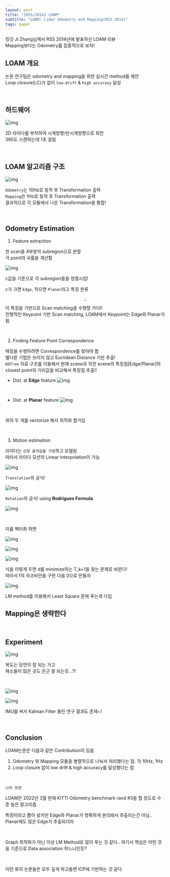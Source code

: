 ```yaml
---
layout: post
title: "[RSS/2014] LOAM"
subtitle: "LOAM: Lidar Odometry and Mapping(RSS 2014)"
tags: paper
---
```


킹갓 Ji Zhang님께서 RSS 2014년에 발표하신 LOAM 리뷰 <br/>
Mapping보다는 Odometry를 집중적으로 보자! <br/>

## LOAM 개요

논문 연구팀은 odometry and mapping을 위한 실시간 method를 제안 <br/>
Loop closure(LC)가 없이 `low-drift` & `high accuracy` 달성 <br/>

<br/>

## 하드웨어

![img](/assets/img/paper/2022-03-01-01.png)

2D 라이다를 부착하여 시계방향/반시계방향으로 회전 <br/>
360도 스캔하는데 1초 걸림 <br/>

<br/>

## LOAM 알고리즘 구조

![img](/assets/img/paper/2022-03-01-02.png)

`Odometry`는 10Hz로 동작 후 Transformation 출력 <br/>
`Mapping`은 1Hz로 동작 후 Transformation 출력 <br/>
결과적으로 각 모듈에서 나온 Transformation을 통합! <br/>

<br/>

## Odometry Estimation

1. Feature extraction

한 scan을 4부분의 subregion으로 분할 <br/>
각 point의 곡률을 계산함<br/>

![img](/assets/img/paper/2022-03-01-03.png)

c값을 기준으로 각 subregion들을 정렬시킴! <br/>

c가 크면 `Edge`, 작으면 `Planar`라고 특징 분류 <br/>

$$\therefore $$ 
이 특징을 기반으로 Scan matching을 수행할 거다!! <br/>
전형적인 Keypoint 기반 Scan matching, LOAM에서 Keypoint는 Edge와 Planar가 됨

<br/>

2. Finding Feature Point Correspondence

매칭을 수행하려면 Correspondence를 찾아야 함 <br/>
별다른 기법은 쓰이지 않고 Euclidean Distance 기반 추출! <br/>
`KDTree` 자료 구조를 이용해서 현재 scene과 직전 scene의 특징점[Edge/Planar]의 closest point의 거리값을 비교해서 특징점 추출!!

* Dist. at **Edge** feature 
![img](/assets/img/paper/2022-03-01-04.png)

<br/>

* Dist. at **Planar** feature
![img](/assets/img/paper/2022-03-01-05.png)

<br/>

위의 두 개를 vectorize 해서 최적화 할거임 <br/>

<br/>

3. Motion estimation

라이다는 `선형 움직임을 가정`하고 모델링 <br/>
따라서 라이다 모션의 Linear interpolation이 가능 <br/>

![img](/assets/img/paper/2022-03-01-06.png)

`Translation`의 공식! <br/>

![img](/assets/img/paper/2022-03-01-07.png)

`Rotation`의 공식! using **Rodrigues Formula** <br/>

![img](/assets/img/paper/2022-03-01-08.png)

<br/>

이를 벡터화 하면 

![img](/assets/img/paper/2022-03-01-09.png)

![img](/assets/img/paper/2022-03-01-10.png)

![img](/assets/img/paper/2022-03-01-11.png)

식을 이렇게 두면 d를 minimize하는 T_k+1을 찾는 문제로 바뀐다! <br/>
따라서 f의 자코비안을 구한 다음 0으로 만들자 <br/>

![img](/assets/img/paper/2022-03-01-12.png)

LM method를 이용해서 Least Square 문제 푸는게 다임 <br/>

## Mapping은 생략한다

<br/>

## Experiment

![img](/assets/img/paper/2022-03-01-13.png)

복도는 당연히 잘 되는 거고 <br/>
채소들이 많은 곳도 은근 잘 되는듯...?!

<br/>

![img](/assets/img/paper/2022-03-01-14.png)

![img](/assets/img/paper/2022-03-01-15.png)

IMU를 써서 Kalman Filter 돌린 연구 결과도 존재~!

<br/>

## Conclusion

LOAM논문은 다음과 같은 Contribution이 있음

1. Odometry 와 Mapping 모듈을 병렬적으로 나눠서 처리했다는 점. 각 10Hz, 1Hz
2. Loop closure 없이 low drift & high accuracy를 달성했다는 점

<br/>

`나의 의견` <br/>

LOAM은 2022년 3월 현재 KITTI Odometry benchmark rand #3을 할 정도로 수준 높은 알고리즘 <br/>

특징이라고 뽑아 놨지만 Edge와 Planar가 명확하게 분리돼서 추출되는건 아님.. Planar에도 많은 Edge가 추출되더라 <br/>

<br/>

Graph 최적화가 아닌 이상 LM Method로 많이 푸는 것 같다.. 여기서 핵심은 어떤 것을 기준으로 Data association 하느냐인듯?

<br/>

이런 류의 논문들은 모두 깊게 파고들면 ICP에 기반하는 것 같다